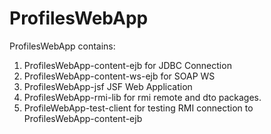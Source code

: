 # ProfilesWebApp

ProfilesWebApp contains:
1. ProfilesWebApp-content-ejb for JDBC Connection
2. ProfilesWebApp-content-ws-ejb for SOAP WS
3. ProfilesWebApp-jsf JSF Web Application
4. ProfilesWebApp-rmi-lib for rmi remote and dto packages.
5. ProfileWebApp-test-client for testing RMI connection to ProfilesWebApp-content-ejb
